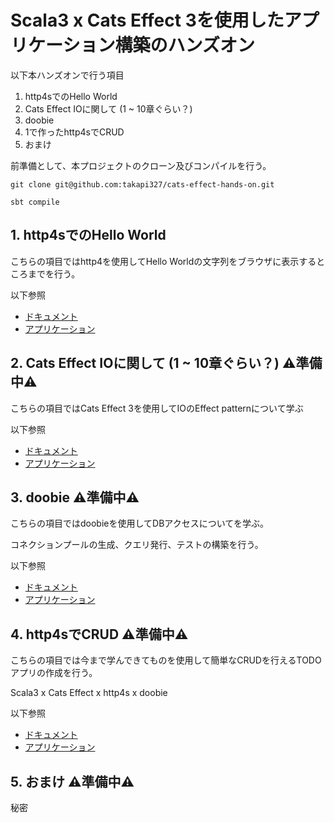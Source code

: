 # Scala3 x Cats Effect 3を使用したアプリケーション構築のハンズオン

以下本ハンズオンで行う項目

1. http4sでのHello World
2. Cats Effect IOに関して (1 ~ 10章ぐらい？)
3. doobie
4. 1で作ったhttp4sでCRUD
5. おまけ

前準備として、本プロジェクトのクローン及びコンパイルを行う。

```shell
git clone git@github.com:takapi327/cats-effect-hands-on.git

sbt compile
```

## 1. http4sでのHello World
こちらの項目ではhttp4を使用してHello Worldの文字列をブラウザに表示するところまでを行う。

以下参照

- [ドキュメント](https://github.com/takapi327/cats-effect-hands-on/blob/master/chapter/hello-world/docs/HelloWorld.md)
- [アプリケーション](https://github.com/takapi327/cats-effect-hands-on/tree/master/chapter/hello-world/src/main/scala/hello/world)

## 2. Cats Effect IOに関して (1 ~ 10章ぐらい？) :warning:準備中:warning:
こちらの項目ではCats Effect 3を使用してIOのEffect patternについて学ぶ

以下参照

- [ドキュメント](https://github.com/takapi327/cats-effect-hands-on/tree/master/chapter/cats-effect/docs)
- [アプリケーション](https://github.com/takapi327/cats-effect-hands-on/tree/master/chapter/cats-effect)

## 3. doobie :warning:準備中:warning:
こちらの項目ではdoobieを使用してDBアクセスについてを学ぶ。

コネクションプールの生成、クエリ発行、テストの構築を行う。

以下参照

- [ドキュメント](https://github.com/takapi327/cats-effect-hands-on/tree/master/chapter/doobie/docs)
- [アプリケーション](https://github.com/takapi327/cats-effect-hands-on/tree/master/chapter/doobie)

## 4. http4sでCRUD :warning:準備中:warning:
こちらの項目では今まで学んできてものを使用して簡単なCRUDを行えるTODOアプリの作成を行う。

Scala3 x Cats Effect x http4s x doobie

以下参照

- [ドキュメント](https://github.com/takapi327/cats-effect-hands-on/tree/master/chapter/crud/docs)
- [アプリケーション](https://github.com/takapi327/cats-effect-hands-on/tree/master/chapter/crud)

## 5. おまけ :warning:準備中:warning:

秘密
